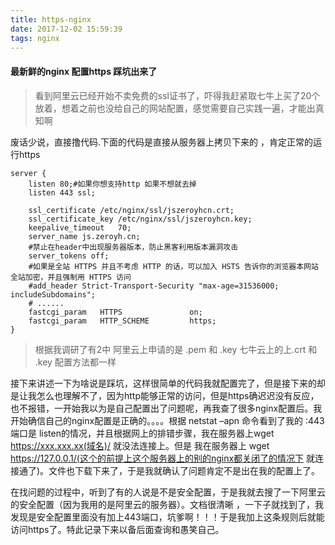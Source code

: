 ```yaml
---
title: https-nginx
date: 2017-12-02 15:59:39
tags: nginx
---
```

#### 最新鲜的nginx 配置https 踩坑出来了
> 看到阿里云已经开始不卖免费的ssl证书了，吓得我赶紧取七牛上买了20个放着，想着之前也没给自己的网站配置，感觉需要自己实践一遍，才能出真知啊

废话少说，直接撸代码.下面的代码是直接从服务器上拷贝下来的 ，肯定正常的运行https
```nginx
server {
    listen 80;#如果你想支持http 如果不想就去掉
    listen 443 ssl;

    ssl_certificate /etc/nginx/ssl/jszeroyhcn.crt;
    ssl_certificate_key /etc/nginx/ssl/jszeroyhcn.key;
    keepalive_timeout   70;
    server_name js.zeroyh.cn;
    #禁止在header中出现服务器版本，防止黑客利用版本漏洞攻击
    server_tokens off;
    #如果是全站 HTTPS 并且不考虑 HTTP 的话，可以加入 HSTS 告诉你的浏览器本网站全站加密，并且强制用 HTTPS 访问
    #add_header Strict-Transport-Security "max-age=31536000; includeSubdomains";
    # ......
    fastcgi_param   HTTPS               on;
    fastcgi_param   HTTP_SCHEME         https;
}
```
> 根据我调研了有2中 阿里云上申请的是 .pem 和 .key 七牛云上的上.crt 和 .key 配置方法都一样

  接下来讲述一下为啥说是踩坑，这样很简单的代码我就配置完了，但是接下来的却是让我怎么也理解不了，因为http能够正常的访问，但是https确迟迟没有反应，也不报错，一开始我以为是自己配置出了问题呢，再我查了很多nginx配置后。我开始确信自己的nginx配置是正确的。。。。根据 netstat –apn 命令看到了我的 :443端口是 listen的情况，并且根据网上的排错步骤，我在服务器上wget https://xxx.xxx.xx(域名)/ 就没法连接上。但是 我在服务器上 wget https://127.0.0.1/(这个的前提上这个服务器上的别的nginx都关闭了的情况下 就连接通了)。文件也下载下来了，于是我就确认了问题肯定不是出在我的配置上了。
  
  在找问题的过程中，听到了有的人说是不是安全配置，于是我就去搜了一下阿里云的安全配置（因为我用的是阿里云的服务器）。文档很清晰 ，一下子就找到了，我发现是安全配置里面没有加上443端口，坑爹啊！！！于是我加上这条规则后就能访问https了。特此记录下来以备后面查询和愚笑自己。

